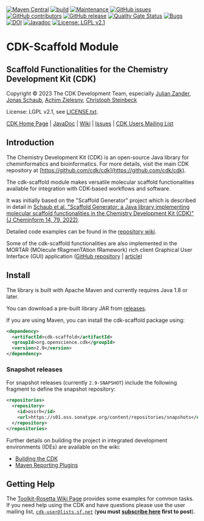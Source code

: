 [![Maven Central](https://maven-badges.herokuapp.com/maven-central/org.openscience.cdk/cdk-scaffold/badge.svg)](https://maven-badges.herokuapp.com/maven-central/org.openscience.cdk/cdk-scaffold) 
[![build](https://github.com/cdk/cdk-scaffold/actions/workflows/maven.yml/badge.svg)](https://github.com/cdk/cdk-scaffold/actions/workflows/maven.yml) 
[![Maintenance](https://img.shields.io/badge/Maintained%3F-yes-blue.svg)](https://GitHub.com/cdk/cdk-scaffold/graphs/commit-activity)
[![GitHub issues](https://img.shields.io/github/issues/cdk/cdk-scaffold.svg)](https://GitHub.com/cdk/cdk-scaffold/issues/)
[![GitHub contributors](https://img.shields.io/github/contributors/cdk/cdk-scaffold.svg)](https://GitHub.com/cdk/cdk-scaffold/graphs/contributors/)
[![GitHub release](https://img.shields.io/github/release/cdk/cdk-scaffold.svg)](https://github.com/cdk/cdk-scaffold/releases/)
[![Quality Gate Status](https://sonarcloud.io/api/project_badges/measure?project=cdk_cdk-scaffold&metric=alert_status)](https://sonarcloud.io/summary/new_code?id=cdk_cdk-scaffold)
[![Bugs](https://sonarcloud.io/api/project_badges/measure?project=cdk_cdk-scaffold&metric=bugs)](https://sonarcloud.io/summary/new_code?id=cdk_cdk-scaffold) 
[![DOI](https://zenodo.org/badge/638930745.svg)](https://zenodo.org/badge/latestdoi/638930745)
[![Javadoc](https://img.shields.io/badge/JavaDoc-Online-green)](http://cdk.github.io/cdk-scaffold/latest/docs/api/index.html?overview-summary.html)
[![License: LGPL v2.1](https://img.shields.io/badge/License-LGPL%20v2.1-blue.svg)](https://www.gnu.org/licenses/old-licenses/lgpl-2.1.en.html)

# CDK-Scaffold Module
## Scaffold Functionalities for the Chemistry Development Kit (CDK)
 
Copyright &copy; 2023 The CDK Development Team, especially
[Julian Zander](mailto:zanderjulian@gmx.de),
[Jonas Schaub](mailto:jonas.schaub@uni-jena.de),
[Achim Zielesny](mailto:achim.zielesny@w-hs.de),
[Christoph Steinbeck](mailto:christoph.steinbeck@uni-jena.de)

License: LGPL v2.1, see [LICENSE.txt](https://github.com/cdk/cdk-scaffold/blob/main/LICENSE.txt).

[CDK Home Page](https://cdk.github.io/) | [JavaDoc](http://cdk.github.io/cdk-scaffold/latest/docs/api/index.html?overview-summary.html) | [Wiki](https://github.com/cdk/cdk-scaffold/wiki) | [Issues](https://github.com/cdk/cdk-scaffold/issues) | [CDK Users Mailing List](https://sourceforge.net/projects/cdk/lists/cdk-user)

## Introduction

The Chemistry Development Kit (CDK) is an open-source Java library for cheminformatics and bioinformatics. For more details, visit the main CDK repository
at [https://github.com/cdk/cdk](https://github.com/cdk/cdk).

The cdk-scaffold module makes versatile molecular scaffold functionalities available for integration with CDK-based workflows and software. 

It was initially based on the "Scaffold Generator" project which is described in detail in [Schaub et al. "Scaffold Generator: a Java library implementing molecular scaffold functionalities in the Chemistry Development Kit (CDK)" (J Cheminform 14, 79, 2022)](https://doi.org/10.1186/s13321-022-00656-x).

Detailed code examples can be found in the [repository wiki](https://github.com/cdk/cdk-scaffold/wiki).

Some of the cdk-scaffold functionalities are also implemented in the MORTAR (MOlecule fRagmenTAtion fRamework) rich client Graphical User Interface (GUI) application ([GitHub repository](https://github.com/FelixBaensch/MORTAR) | [article](https://doi.org/10.1186/s13321-022-00674-9))
<p>

## Install

The library is built with Apache Maven and currently requires Java 1.8 or later.

You can download a pre-built library JAR from [releases](https://github.com/cdk/cdk-scaffold/releases). 

If you are using Maven, you can install the cdk-scaffold package using:

```xml
<dependency>
  <artifactId>cdk-scaffold</artifactId>
  <groupId>org.openscience.cdk</groupId>
  <version>2.9</version>
</dependency>
```

### Snapshot releases

For snapshot releases (currently `2.9-SNAPSHOT`) include the following fragment to define the
snapshot repository:
 
```xml
<repositories>
  <repository>
    <id>ossrh</id>
    <url>https://s01.oss.sonatype.org/content/repositories/snapshots</url>
  </repository>
</repositories>
```

Further details on building the project in integrated development environments (IDEs) are available on the wiki:
 * [Building the CDK](https://github.com/cdk/cdk/wiki/Building-CDK)
 * [Maven Reporting Plugins](https://github.com/cdk/cdk/wiki/Maven-Reporting-Plugins)

## Getting Help

The [Toolkit-Rosetta Wiki Page](https://github.com/cdk/cdk/wiki/Toolkit-Rosetta) provides some examples for common tasks. If you need help using the CDK and have questions please use the user mailing list, [``cdk-user@lists.sf.net``](mailto:cdk-user@lists.sf.net) (**you must [subscribe here]( https://sourceforge.net/projects/cdk/lists/cdk-user) first to post**).
